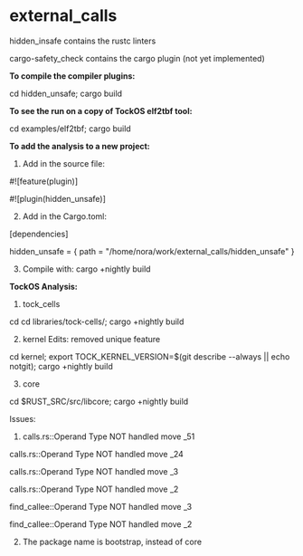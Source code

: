# external_calls

hidden_insafe contains the rustc linters

cargo-safety_check contains the cargo plugin (not yet implemented)

<b>To compile the compiler plugins: </b>

cd hidden_unsafe; cargo build

<b>To see the run on a copy of TockOS elf2tbf tool: </b>

cd examples/elf2tbf; cargo build

<b>To add the analysis to a new project:</b>

1. Add in the source file:

#![feature(plugin)]

#![plugin(hidden_unsafe)]


2. Add in the Cargo.toml:

[dependencies]

hidden_unsafe = { path = "/home/nora/work/external_calls/hidden_unsafe" }

3. Compile with: cargo +nightly build

<b> TockOS Analysis: </b>
1. tock_cells

cd cd libraries/tock-cells/; cargo +nightly build

2. kernel 
Edits: removed unique feature

cd kernel; export TOCK_KERNEL_VERSION=$(git describe --always || echo notgit); cargo +nightly build

3. core

cd $RUST_SRC/src/libcore; cargo +nightly build

Issues:
1. calls.rs::Operand Type NOT handled move _51

calls.rs::Operand Type NOT handled move _24

calls.rs::Operand Type NOT handled move _3

calls.rs::Operand Type NOT handled move _2

find_callee::Operand Type NOT handled move _3

find_callee::Operand Type NOT handled move _2

2. The package name is bootstrap, instead of core
